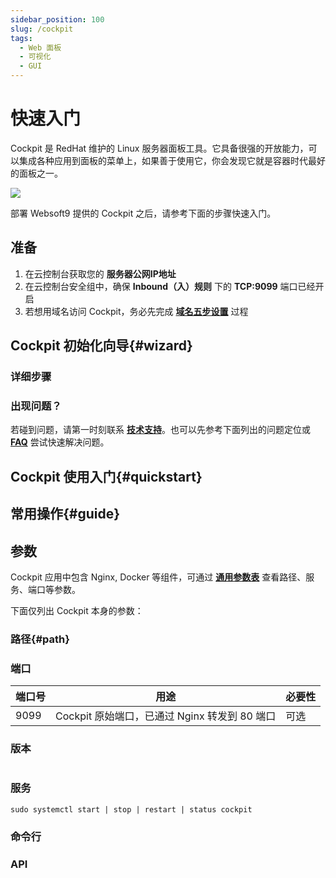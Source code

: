 ```yaml
---
sidebar_position: 100
slug: /cockpit
tags:
  - Web 面板
  - 可视化
  - GUI
---
```


# 快速入门

Cockpit 是 RedHat 维护的 Linux 服务器面板工具。它具备很强的开放能力，可以集成各种应用到面板的菜单上，如果善于使用它，你会发现它就是容器时代最好的面板之一。 

![](https://libs.websoft9.com/Websoft9/DocsPicture/zh/cockpit/cockpit-gui-websoft9.png)

部署 Websoft9 提供的 Cockpit 之后，请参考下面的步骤快速入门。

## 准备

1. 在云控制台获取您的 **服务器公网IP地址** 
2. 在云控制台安全组中，确保 **Inbound（入）规则** 下的 **TCP:9099** 端口已经开启
4. 若想用域名访问  Cockpit，务必先完成 **[域名五步设置](./dns#domain)** 过程

## Cockpit 初始化向导{#wizard}

### 详细步骤

### 出现问题？

若碰到问题，请第一时刻联系 **[技术支持](./helpdesk)**。也可以先参考下面列出的问题定位或  **[FAQ](./faq#setup)** 尝试快速解决问题。

## Cockpit  使用入门{#quickstart}

## 常用操作{#guide}

## 参数

Cockpit 应用中包含 Nginx, Docker 等组件，可通过 **[通用参数表](./setup/parameter)** 查看路径、服务、端口等参数。  

下面仅列出 Cockpit 本身的参数：

### 路径{#path}

### 端口

| 端口号 | 用途                                          | 必要性 |
| ------ | --------------------------------------------- | ------ |
| 9099   | Cockpit 原始端口，已通过 Nginx 转发到 80 端口 | 可选   |


### 版本

```shell

```

### 服务

```shell
sudo systemctl start | stop | restart | status cockpit
```

### 命令行

### API


